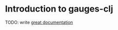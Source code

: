 # Introduction to gauges-clj

TODO: write [great documentation](http://jacobian.org/writing/great-documentation/what-to-write/)
